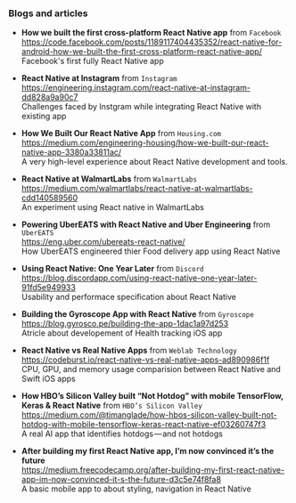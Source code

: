 ### Blogs and articles

- **How we built the first cross-platform React Native app** from `Facebook`  
  https://code.facebook.com/posts/1189117404435352/react-native-for-android-how-we-built-the-first-cross-platform-react-native-app/   
  Facebook's first fully React Native app 
  
- **React Native at Instagram** from `Instagram`  
  https://engineering.instagram.com/react-native-at-instagram-dd828a9a90c7  
  Challenges faced by Instgram while integrating React Native with existing app
  
- **How We Built Our React Native App**  from `Housing.com`   
  https://medium.com/engineering-housing/how-we-built-our-react-native-app-3380a33811ac/  
  A very high-level experience about React Native development and tools.    
  
- **React Native at WalmartLabs** from `WalmartLabs`    
  https://medium.com/walmartlabs/react-native-at-walmartlabs-cdd140589560   
  An experiment using React native in WalmartLabs   

- **Powering UberEATS with React Native and Uber Engineering** from `UberEATS`    
  https://eng.uber.com/ubereats-react-native/   
  How UberEATS engineered thier Food delivery app using React Native
  
- **Using React Native: One Year Later** from `Discord`   
  https://blog.discordapp.com/using-react-native-one-year-later-91fd5e949933    
  Usability and performace specification about React Native   
  
- **Building the Gyroscope App with React Native** from `Gyroscope`
  https://blog.gyrosco.pe/building-the-app-1dac1a97d253   
  Atricle about developement of Health tracking iOS app

- **React Native vs Real Native Apps** from `Weblab Technology`   
  https://codeburst.io/react-native-vs-real-native-apps-ad890986f1f   
  CPU, GPU, and memory usage comparision between React Native and Swift iOS apps    
  
- **How HBO’s Silicon Valley built “Not Hotdog” with mobile TensorFlow, Keras & React Native** from `HBO’s Silicon Valley`    
  https://medium.com/@timanglade/how-hbos-silicon-valley-built-not-hotdog-with-mobile-tensorflow-keras-react-native-ef03260747f3    
  A real AI app that identifies hotdogs — and not hotdogs   
  
- **After building my first React Native app, I’m now convinced it’s the future**   
  https://medium.freecodecamp.org/after-building-my-first-react-native-app-im-now-convinced-it-s-the-future-d3c5e74f8fa8        
  A basic mobile app to about styling, navigation in React Native
  
